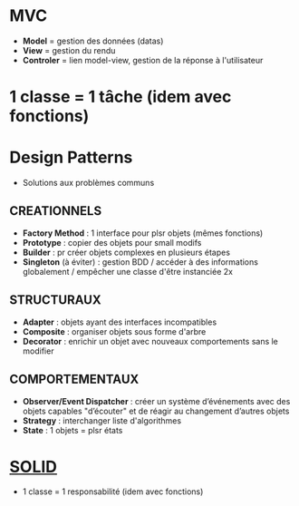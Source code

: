 # MVC
- **Model** = gestion des données (datas)
- **View** = gestion du rendu
- **Controler** = lien model-view, gestion de la réponse à l'utilisateur

# 1 classe = 1 tâche (idem avec fonctions)

# Design Patterns
- Solutions aux problèmes communs

## CREATIONNELS
- **Factory Method** : 1 interface pour plsr objets (mêmes fonctions)
- **Prototype** : copier des objets pour small modifs
- **Builder** : pr créer objets complexes en plusieurs étapes
- **Singleton** (à éviter) : gestion BDD / accéder à des informations globalement / empêcher une classe d'être instanciée 2x

## STRUCTURAUX
- **Adapter** : objets ayant des interfaces incompatibles
- **Composite** : organiser objets sous forme d'arbre
- **Decorator** : enrichir un objet avec nouveaux comportements sans le modifier

## COMPORTEMENTAUX
- **Observer/Event Dispatcher** : créer un système d’événements avec des objets capables "d’écouter" et de réagir au changement d’autres objets
- **Strategy** : interchanger liste d'algorithmes
- **State** : 1 objets = plsr états

# [SOLID](https://guillaume-richard.fr/principe-solid-simplifies-avec-des-exemples-en-php/)
- 1 classe = 1 responsabilité (idem avec fonctions)
